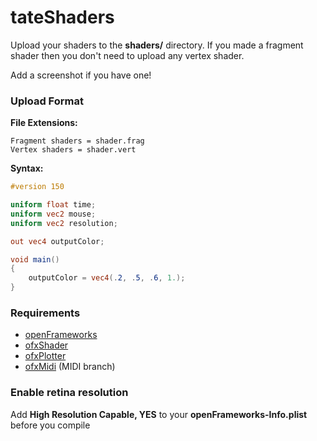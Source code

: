# tateShaders

Upload your shaders to the **shaders/** directory. If you made a fragment shader then you don't need to upload any vertex shader.

Add a screenshot if you have one!

### Upload Format

**File Extensions:**

```
Fragment shaders = shader.frag  
Vertex shaders = shader.vert
```

**Syntax:**

```glsl
#version 150

uniform float time;
uniform vec2 mouse;
uniform vec2 resolution;

out vec4 outputColor;

void main()
{ 
    outputColor = vec4(.2, .5, .6, 1.);
}
```

### Requirements

- [openFrameworks](https://github.com/openframeworks/openFrameworks)
- [ofxShader](https://github.com/patriciogonzalezvivo/ofxShader)
- [ofxPlotter](https://github.com/yeswecan/ofxPlotter)
- [ofxMidi](https://github.com/danomatika/ofxMidi) (MIDI branch)

### Enable retina resolution
Add **High Resolution Capable, YES** to your **openFrameworks-Info.plist** before you compile

